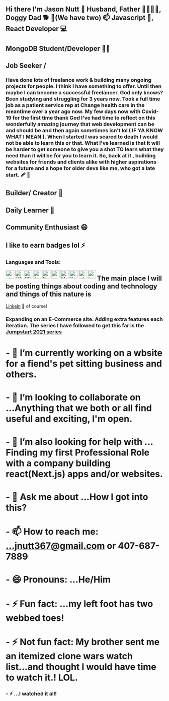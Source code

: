 ## Hi there I'm Jason Nutt 👋  Husband, Father 👨‍👨‍👦‍👦, Doggy Dad 🐕 🐶(We have two) 📫 Javascript 👊, React Developer 💻
## MongoDB Student/Developer 👨‍🎓
## Job Seeker /
### Have done lots of freelance work & building many ongoing projects for people. I think I have something to offer. Until then maybe I can become a successful freelancer. God only knows? Been studying and struggling for 3 years now. Took a full time job as a patient service rep at Change health care in the meantime over a year ago now. My few days now with Covid-19 for the first time thank God I've had time to reflect on this wonderfully amazing journey that web development can be and should be and then again sometimes isn't lol ( IF YA KNOW WHAT I MEAN ). When I started I was scared to death I would not be able to learn this or that. What I've learned is that it will be harder to get someone to give you a shot TO learn what they need than it will be for you to learn it. So, back at it , building websites for friends and clients alike with higher aspirations for a future and a hope for older devs like me, who got a late start. 🩹 👼
## Builder/ Creator 🌱
## Daily Learner  🤔
## Community Enthusiast 😄  
## I like to earn badges lol ⚡
### Languages and Tools:
<img align="left" alt="visual studio code" width="26px" src="https://img.icons8.com/color/48/visual-studio-code-2019.png">
<img align="left" alt="HTML5" width="26px" src="https://cdn-icons-png.flaticon.com/512/1216/1216733.png">
<img align="left" alt="CSS" width="26px" src="https://upload.wikimedia.org/wikipedia/commons/d/d5/CSS3_logo_and_wordmark.svg">
<img align="left" alt="Javascript" width="26px" src="https://img.icons8.com/color/48/javascript--v2.png">
<img align="left" alt="React" width="26px" src="https://img.icons8.com/office/16/000000/react.png">
<img align="left" alt="nodejs" width="26px" src="https://img.icons8.com/color/48/nodejs.png">
<img align="left" alt="MongoDB" width="26px" src="https://img.icons8.com/color/48/mongodb.png">
<img align="left" alt="Sass" width="26px" src="https://img.icons8.com/color/48/sass.png">
<img align="left" alt="git" width="26px" src="https://img.icons8.com/color/48/git.png">
<img align="left" alt="bash" width="26px" src="https://img.icons8.com/plasticine/100/bash.png">

## The main place I will be posting things about coding and technology and things of this nature is
[LinkeIn](https://www.linkedin.com/in/jnuttlovedisciple/)    👋 of course!


### Expanding on an E-Commerce site. Adding extra features each iteration. The series I have followed to get this far is the [Jumpstart 2021 series](https://www.youtube.com/playlist?list=PL4RCxklHWZ9v2lcat4oEVGQhZg6r4IQGV) 

# - 🌱 I’m currently working on a wbsite for a fiend's pet sitting business and others.
# - 👯 I’m looking to collaborate on ...Anything that we both or all find useful and exciting, I'm open.
# - 🤔 I’m also looking for help with ... Finding my first Professional Role with a company building react(Next.js) apps and/or websites. 
# - 💬 Ask me about ...How I got into this?
# - 📫 How to reach me: ...jnutt367@gmail.com or 407-687-7889
# - 😄 Pronouns: ...He/Him
# - ⚡ Fun fact: ...my left foot has two webbed toes!
# - ⚡ Not fun fact: My brother sent me an itemized clone wars watch list...and thought I would have time to watch it.! LOL.
### - ⚡ ...I watched it all!

